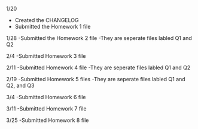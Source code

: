 1/20
- Created the CHANGELOG
- Submitted the Homework 1 file

1/28
-Submitted the Homework 2 file
-They are seperate files labled Q1 and Q2

2/4
-Submitted Homework 3 file

2/11
-Submitted Homework 4 file
-They are seperate files labled Q1 and Q2

2/19
-Submitted Homework 5 files
-They are seperate files labled Q1 and Q2, and Q3

3/4
-Submitted Homework 6 file

3/11
-Submitted Homework 7 file

3/25
-Submitted Homework 8 file
